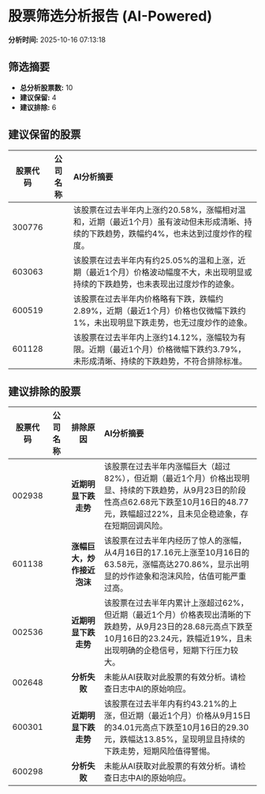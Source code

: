 # 股票筛选分析报告 (AI-Powered)

**分析时间:** 2025-10-16 07:13:18

## 筛选摘要

- **总分析股票数:** 10
- **建议保留:** 4
- **建议排除:** 6

## 建议保留的股票

| 股票代码 | 公司名称 | AI分析摘要 |
|:---:|:---:|:---|
| 300776 |  | 该股票在过去半年内上涨约20.58%，涨幅相对温和，近期（最近1个月）虽有波动但未形成清晰、持续的下跌趋势，跌幅约4%，也未达到过度炒作的程度。 |
| 603063 |  | 该股票在过去半年内有约25.05%的温和上涨，近期（最近1个月）价格波动幅度不大，未出现明显或持续的下跌趋势，也未表现出过度炒作的迹象。 |
| 600519 |  | 该股票在过去半年内价格略有下跌，跌幅约2.89%，近期（最近1个月）价格也仅微幅下跌约1%，未出现明显下跌走势，也无过度炒作的迹象。 |
| 601128 |  | 该股票在过去半年内上涨约14.12%，涨幅较为有限。近期（最近1个月）价格微幅下跌约3.79%，未形成清晰、持续的下跌趋势，不符合排除标准。 |

## 建议排除的股票

| 股票代码 | 公司名称 | 排除原因 | AI分析摘要 |
|:---:|:---:|:---:|:---|
| 002938 |  | **近期明显下跌走势** | 该股票在过去半年内涨幅巨大（超过82%），但近期（最近1个月）价格出现明显、持续的下跌趋势，从9月23日的阶段性高点62.68元下跌至10月16日的48.77元，跌幅超过22%，且未见企稳迹象，存在短期回调风险。 |
| 601138 |  | **涨幅巨大，炒作接近泡沫** | 该股票在过去半年内经历了惊人的涨幅，从4月16日的17.16元上涨至10月16日的63.58元，涨幅高达270.86%，显示出明显的炒作迹象和泡沫风险，估值可能严重过高。 |
| 002536 |  | **近期明显下跌走势** | 该股票在过去半年内累计上涨超过62%，但近期（最近1个月）价格表现出清晰的下跌趋势，从9月23日的28.68元高点下跌至10月16日的23.24元，跌幅近19%，且未出现明确的企稳信号，短期下行压力较大。 |
| 002648 |  | **分析失败** | 未能从AI获取对此股票的有效分析。请检查日志中AI的原始响应。 |
| 600301 |  | **近期明显下跌走势** | 该股票在过去半年内有约43.21%的上涨，但近期（最近1个月）价格从9月15日的34.01元高点下跌至10月16日的29.30元，跌幅达13.85%，呈现明显且持续的下跌走势，短期风险值得警惕。 |
| 600298 |  | **分析失败** | 未能从AI获取对此股票的有效分析。请检查日志中AI的原始响应。 |
